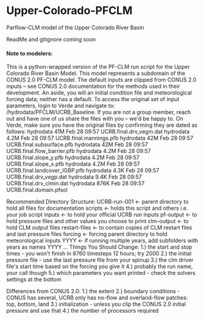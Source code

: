 # Upper-Colorado-PFCLM
Parflow-CLM model of the Upper Colorado River Basin 
  
ReadMe and gitignore coming soon

#### Note to modelers:
This is a python-wrapped version of the PF-CLM run script for the Upper Colorado River
Basin Model. This model represents a subdomain of the CONUS 2.0 PF-CLM model. The default
inputs are clipped from CONUS 2.0 inputs – see CONUS 2.0 documentation for the methods
used in their development. An aside, you will an initial condition file and meteorological
forcing data; neither has a default. To access the original set of input parameters, login 
to Verde and navigate to: /hydrodata/PFCLM/UCRB_Baseline. If you are not a group member, 
reach out and have one of us share the files with you – we'd be happy to. On Verde, make 
sure you have the original files by confirming they are dated as follows:
         hydrodata  41M Feb 28 09:57 UCRB.final.drv_vegm.dat
         hydrodata 4.2M Feb 28 09:57 UCRB.final.mannings.pfb
         hydrodata  42M Feb 28 09:57 UCRB.final.subsurface.pfb
         hydrodata  42M Feb 28 09:57 UCRB.final.flow_barrier.pfb
         hydrodata 4.2M Feb 28 09:57 UCRB.final.slope_y.pfb
         hydrodata 4.2M Feb 28 09:57 UCRB.final.slope_x.pfb
         hydrodata 4.2M Feb 28 09:57 UCRB.final.landcover_IGBP.pfb
         hydrodata 4.3K Feb 28 09:57 UCRB.final.drv_vegp.dat
         hydrodata 9.4K Feb 28 09:57 UCRB.final.drv_clmin.dat
         hydrodata 876K Feb 28 09:57 UCRB.final.domain.pfsol
         
Recommended Directory Structure:
    UCRB-run-001         <- parent directory to hold all files for documentation
        scripts          <- holds this script and others i.e. your job script
        inputs           <- to hold your official UCRB run inputs
        pf-output        <- to hold pressure files and other values you choose to print
        clm-output       <- to hold CLM output files
        restart-files    <- to contain copies of CLM restart files and last pressure files
        forcing          <- forcing parent directory to hold meteorological inputs
            YYYY         <- if running multiple years, add subfolders with years as names
            YYYY
            ...
Things You Should Change:
    1.) the start and stop times - you won't finish in 8760 timesteps 12 hours; try 2000
    2.) the initial pressure file - use the last pressure file from your spinup
    3.) the clm driver file's start time based on the forcing you give it
    4.) probably the run name, your call though
    5.) which parameters you want printed - check the solvers settings at the bottom
    
Differences from CONUS 2.0:
    1.) the extent
    2.) boundary conditions - CONUS has several, UCRB only has no-flow and overland-flow
            patches: top, bottom, land
    3.) initialization - unless you clip the CONUS 2.0 initial pressure and use that
    4.) the number of processors required

